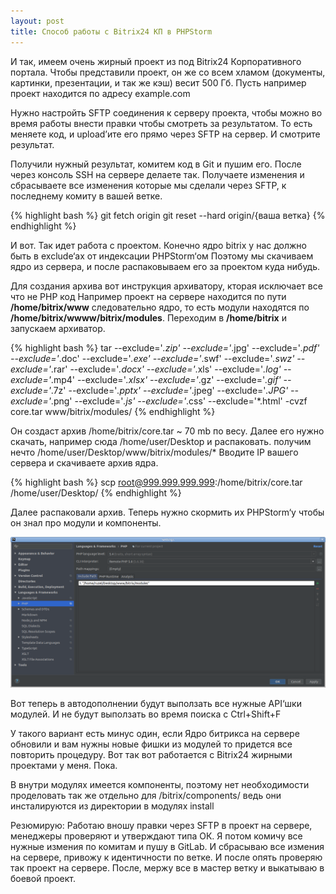 ```yaml
---
layout: post
title: Способ работы с Bitrix24 КП в PHPStorm
---
```


И так, имеем очень жирный проект из под Bitrix24 Корпоративного портала.
Чтобы представили проект, он же со всем хламом (документы, картинки, презентации, и так же кэш) весит 500 Гб.
Пусть например проект находится по адресу example.com

Нужно настройть SFTP соединения к серверу проекта, чтобы можно во время работы внести правки чтобы смотреть за результатом.
То есть меняете код, и upload’ите его прямо через SFTP на сервер. И смотрите результат.

Получили нужный результат, комитем код в Git и пушим его.
После через консоль SSH на сервере делаете так. Получаете изменения и сбрасываете все изменения которые мы сделали через SFTP, к последнему комиту в вашей ветке.

{% highlight bash %}
git fetch origin
git reset --hard origin/{ваша ветка}
{% endhighlight %}

И вот. Так идет работа с проектом.
Конечно ядро bitrix у нас должно быть в exclude‘ах от индексации PHPStorm‘ом
Поэтому мы скачиваем ядро из сервера, и после распаковываем его за проектом куда нибудь.

Для создания архива вот инструкция архиватору, кторая исключает все что не PHP код
Например проект на сервере находится по пути **/home/bitrix/www** следовательно ядро, то есть модули находятся по **/home/bitrix/wwww/bitrix/modules**.
Переходим в **/home/bitrix** и запускаем архиватор.

{% highlight bash %}
tar --exclude='*.zip' --exclude='*.jpg' --exclude='*.pdf' --exclude='*.doc' --exclude='*.exe' --exclude='*.swf' --exclude='*.swz' --exclude='*.rar' --exclude='*.docx' --exclude='*.xls' --exclude='*.log' --exclude='*.mp4' --exclude='*.xlsx' --exclude='*.gz' --exclude='*.gif' --exclude='*.7z' --exclude='*.pptx' --exclude='*.jpeg' --exclude='*.JPG' --exclude='*.png' --exclude='*.js' --exclude='*.css' --exclude='*.html' -cvzf core.tar www/bitrix/modules/
{% endhighlight %}

Он создаст архив /home/bitrix/core.tar ~ 70 mb по весу.
Далее его нужно скачать, например сюда /home/user/Desktop и распаковать.
получим нечто /home/user/Desktop/www/bitrix/modules/*
Вводите IP вашего сервера и скачиваете архив ядра.

{% highlight bash %}
scp root@999.999.999.999:/home/bitrix/core.tar /home/user/Desktop/
{% endhighlight %}

Далее распаковали архив. Теперь нужно скормить их PHPStorm‘у чтобы он знал про модули и компоненты.


![Скриншот настроек](/images/settings.png)

Вот теперь в автодополнении будут выползать все нужные API‘шки модулей. И не будут выползать во время поиска c Ctrl+Shift+F

У такого вариант есть минус один, если Ядро битрикса на сервере обновили и вам нужны новые фишки из модулей то придется все повторить процедуру.
Вот так вот работается с Bitrix24 жирными проектами у меня. Пока.

В внутри модулях имеется компоненты, поэтому нет необходимости проделовать так же отдельно для /bitrix/components/
ведь они инсталируются из директории в модулях install

Резюмирую:
Работаю вношу правки через SFTP в проект на сервере, менеджеры проверяют и утверждают типа ОК.
Я потом комичу все нужные измения по комитам и пушу в GitLab. И сбрасываю все измения на сервере, привожу к идентичности по ветке.
И после опять проверяю так проект на сервере. После, мержу все в мастер ветку и выкатываю в боевой проект.

